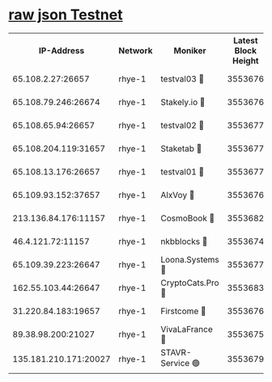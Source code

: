 
[raw json Testnet](https://rpc-check.quickt.stavr.tech/quickt/rpc-quickt-result.json)
=


<table><tr><th>IP-Address</th><th>Network</th><th>Moniker</th><th>Latest Block Height</th><th>Earliest Block Height</th><th>Catching Up</th><th>Tx Index</th><th>Voting Power</th><th>Scan Time</th></tr><tr><td>65.108.2.27:26657</td><td>rhye-1</td><td>testval03 🔴</td><td>3553676</td><td>1</td><td>False</td><td>on</td><td>5002050</td><td>2023-12-11T00:57:27.081281373UTC</td></tr><tr><td>65.108.79.246:26674</td><td>rhye-1</td><td>Stakely.io 🔴</td><td>3553676</td><td>1</td><td>False</td><td>on</td><td>10</td><td>2023-12-11T00:57:29.490023414UTC</td></tr><tr><td>65.108.65.94:26657</td><td>rhye-1</td><td>testval02 🔴</td><td>3553677</td><td>1</td><td>False</td><td>on</td><td>5002050</td><td>2023-12-11T00:57:29.940058155UTC</td></tr><tr><td>65.108.204.119:31657</td><td>rhye-1</td><td>Staketab 🔴</td><td>3553677</td><td>1</td><td>False</td><td>on</td><td>9900</td><td>2023-12-11T00:57:32.761117674UTC</td></tr><tr><td>65.108.13.176:26657</td><td>rhye-1</td><td>testval01 🔴</td><td>3553677</td><td>1</td><td>False</td><td>on</td><td>9582010</td><td>2023-12-11T00:57:33.210237042UTC</td></tr><tr><td>65.109.93.152:37657</td><td>rhye-1</td><td>AlxVoy 🔴</td><td>3553676</td><td>433101</td><td>False</td><td>on</td><td>92921</td><td>2023-12-11T00:57:24.345533655UTC</td></tr><tr><td>213.136.84.176:11157</td><td>rhye-1</td><td>CosmoBook 🔴</td><td>3553682</td><td>1674001</td><td>False</td><td>off</td><td>1528057</td><td>2023-12-11T00:57:58.504550445UTC</td></tr><tr><td>46.4.121.72:11157</td><td>rhye-1</td><td>nkbblocks 🔴</td><td>3553674</td><td>1781001</td><td>False</td><td>on</td><td>81901</td><td>2023-12-11T00:57:15.478610813UTC</td></tr><tr><td>65.109.39.223:26647</td><td>rhye-1</td><td>Loona.Systems 🔴</td><td>3553677</td><td>3287001</td><td>False</td><td>off</td><td>9949</td><td>2023-12-11T00:57:32.364412880UTC</td></tr><tr><td>162.55.103.44:26647</td><td>rhye-1</td><td>CryptoCats.Pro 🔴</td><td>3553683</td><td>3287001</td><td>False</td><td>off</td><td>9999</td><td>2023-12-11T00:58:02.867418550UTC</td></tr><tr><td>31.220.84.183:19657</td><td>rhye-1</td><td>Firstcome 🔴</td><td>3553676</td><td>3395933</td><td>False</td><td>off</td><td>732206</td><td>2023-12-11T00:57:26.736740512UTC</td></tr><tr><td>89.38.98.200:21027</td><td>rhye-1</td><td>VivaLaFrance 🔴</td><td>3553675</td><td>3524001</td><td>False</td><td>off</td><td>10000</td><td>2023-12-11T00:57:21.981726512UTC</td></tr><tr><td>135.181.210.171:20027</td><td>rhye-1</td><td>STAVR-Service 🟢</td><td>3553679</td><td>3553501</td><td>False</td><td>on</td><td>0</td><td>2023-12-11T00:57:41.792715672UTC</td></tr></table>